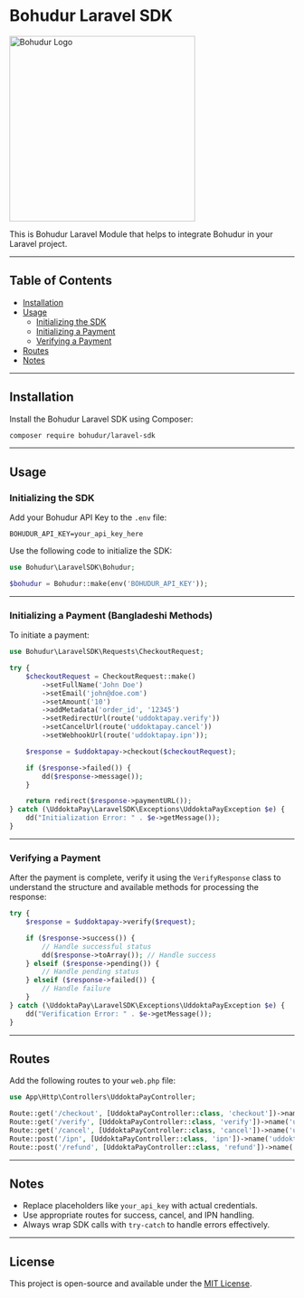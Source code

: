 # Bohudur Laravel SDK

<img src="https://bohudur.one/bohudurlogo.png" alt="Bohudur Logo" width="328"/>

This is Bohudur Laravel Module that helps to integrate Bohudur in your Laravel project.

---

## Table of Contents

- [Installation](#installation)
- [Usage](#usage)
  - [Initializing the SDK](#initializing-the-sdk)
  - [Initializing a Payment](#initializing-a-payment-bangladeshi-methods)
  - [Verifying a Payment](#verifying-a-payment)
- [Routes](#routes)
- [Notes](#notes)

---

## Installation

Install the Bohudur Laravel SDK using Composer:

```bash
composer require bohudur/laravel-sdk
```

---

## Usage

### Initializing the SDK

Add your Bohudur API Key to the `.env` file:

```env
BOHUDUR_API_KEY=your_api_key_here
```

Use the following code to initialize the SDK:

```php
use Bohudur\LaravelSDK\Bohudur;

$bohudur = Bohudur::make(env('BOHUDUR_API_KEY'));
```

---

### Initializing a Payment (Bangladeshi Methods)

To initiate a payment:

```php
use Bohudur\LaravelSDK\Requests\CheckoutRequest;

try {
    $checkoutRequest = CheckoutRequest::make()
        ->setFullName('John Doe')
        ->setEmail('john@doe.com')
        ->setAmount('10')
        ->addMetadata('order_id', '12345')
        ->setRedirectUrl(route('uddoktapay.verify'))
        ->setCancelUrl(route('uddoktapay.cancel'))
        ->setWebhookUrl(route('uddoktapay.ipn'));

    $response = $uddoktapay->checkout($checkoutRequest);

    if ($response->failed()) {
        dd($response->message());
    }

    return redirect($response->paymentURL());
} catch (\UddoktaPay\LaravelSDK\Exceptions\UddoktaPayException $e) {
    dd("Initialization Error: " . $e->getMessage());
}
```
---

### Verifying a Payment

After the payment is complete, verify it using the `VerifyResponse` class to understand the structure and available methods for processing the response:

```php
try {
    $response = $uddoktapay->verify($request);

    if ($response->success()) {
        // Handle successful status
        dd($response->toArray()); // Handle success
    } elseif ($response->pending()) {
        // Handle pending status
    } elseif ($response->failed()) {
        // Handle failure
    }
} catch (\UddoktaPay\LaravelSDK\Exceptions\UddoktaPayException $e) {
    dd("Verification Error: " . $e->getMessage());
}
```

---

## Routes

Add the following routes to your `web.php` file:

```php
use App\Http\Controllers\UddoktaPayController;

Route::get('/checkout', [UddoktaPayController::class, 'checkout'])->name('uddoktapay.checkout');
Route::get('/verify', [UddoktaPayController::class, 'verify'])->name('uddoktapay.verify');
Route::get('/cancel', [UddoktaPayController::class, 'cancel'])->name('uddoktapay.cancel');
Route::post('/ipn', [UddoktaPayController::class, 'ipn'])->name('uddoktapay.ipn');
Route::post('/refund', [UddoktaPayController::class, 'refund'])->name('uddoktapay.refund');
```

---

## Notes

- Replace placeholders like `your_api_key` with actual credentials.
- Use appropriate routes for success, cancel, and IPN handling.
- Always wrap SDK calls with `try-catch` to handle errors effectively.

---

## License

This project is open-source and available under the [MIT License](https://opensource.org/licenses/MIT).
